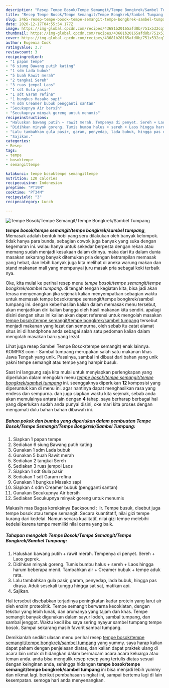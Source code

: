 ```yaml
---
description: "Resep Tempe Bosok/Tempe Semangit/Tempe Bongkrek/Sambel Tumpang yang Sempurna"
title: "Resep Tempe Bosok/Tempe Semangit/Tempe Bongkrek/Sambel Tumpang yang Sempurna"
slug: 2465-resep-tempe-bosok-tempe-semangit-tempe-bongkrek-sambel-tumpang-yang-sempurna
date: 2020-12-17T04:55:54.177Z
image: https://img-global.cpcdn.com/recipes/43681b20165afd8b/751x532cq70/tempe-bosoktempe-semangittempe-bongkreksambel-tumpang-foto-resep-utama.jpg
thumbnail: https://img-global.cpcdn.com/recipes/43681b20165afd8b/751x532cq70/tempe-bosoktempe-semangittempe-bongkreksambel-tumpang-foto-resep-utama.jpg
cover: https://img-global.cpcdn.com/recipes/43681b20165afd8b/751x532cq70/tempe-bosoktempe-semangittempe-bongkreksambel-tumpang-foto-resep-utama.jpg
author: Eugenia Cook
ratingvalue: 3.7
reviewcount: 3
recipeingredient:
- "1 papan tempe"
- "6 siung Bawang putih kating"
- "1 sdm Lada bubuk"
- "5 buah Rawit merah"
- "2 tangkai Sereh"
- "3 ruas jempol Laos"
- "1 sdt Gula pasir"
- "1 sdt Garam refina"
- "1 bungkus Masako sapi"
- "4 sdm Creamer bubuk pengganti santan"
- "Secukupnya Air bersih"
- "Secukupnya minyak goreng untuk menumis"
recipeinstructions:
- "Haluskan bawang putih + rawit merah. Tempenya di penyet. Sereh + Laos geprek."
- "Didihkan minyak goreng. Tumis bumbu halus + sereh + Laos hingga harum beberapa menit. Tambahkan air + Creamer bubuk + tempe aduk rata."
- "Lalu tambahkan gula pasir, garam, penyedap, lada bubuk, hingga pas dirasa. Aduk sesekali tunggu hingga sat sat, matikan api."
- "Sajikan."
categories:
- Resep
tags:
- tempe
- bosoktempe
- semangittempe

katakunci: tempe bosoktempe semangittempe 
nutrition: 120 calories
recipecuisine: Indonesian
preptime: "PT19M"
cooktime: "PT34M"
recipeyield: "3"
recipecategory: Lunch

---
```



![Tempe Bosok/Tempe Semangit/Tempe Bongkrek/Sambel Tumpang](https://img-global.cpcdn.com/recipes/43681b20165afd8b/751x532cq70/tempe-bosoktempe-semangittempe-bongkreksambel-tumpang-foto-resep-utama.jpg)

<b><i>tempe bosok/tempe semangit/tempe bongkrek/sambel tumpang</i></b>, Memasak adalah bentuk hobi yang seru dilakukan oleh banyak kelompok. tidak hanya para bunda, sebagian cowok juga banyak yang suka dengan kegemaran ini. walau hanya untuk sekedar berpesta dengan rekan atau memang sudah menjadi kesukaan dalam dirinya. maka dari itu dalam dunia masakan sekarang banyak ditemukan pria dengan ketrampilan memasak yang hebat, dan lebih banyak juga kita melihat di aneka warung makan dan stand makanan mall yang mempunyai juru masak pria sebagai koki terbaik nya.

Oke, kita mulai ke perihal resep menu <i>tempe bosok/tempe semangit/tempe bongkrek/sambel tumpang</i>. di tengah tengah kegiatan kita, bisa jadi akan terasa menyenangkan jika sejenak kalian menyempatkan sebagian waktu untuk memasak tempe bosok/tempe semangit/tempe bongkrek/sambel tumpang ini. dengan keberhasilan kalian dalam memasak menu tersebut, akan menjadikan diri kalian bangga oleh hasil makanan kita sendiri. apalagi disini dengan situs ini kalian akan dapat referensi untuk mengolah masakan <u>tempe bosok/tempe semangit/tempe bongkrek/sambel tumpang</u> tersebut menjadi makanan yang lezat dan sempurna, oleh sebab itu catat alamat situs ini di handphone anda sebagai salah satu pedoman kalian dalam mengolah masakan baru yang lezat.

Lihat juga resep Sambel Tempe Bosok(tempe semangit) enak lainnya. KOMPAS.com - Sambal tumpang merupakan salah satu makanan khas Jawa Tengah yang unik. Pasalnya, sambal ini dibuat dari bahan yang unik yakni tempe semangit atau tempe yang hampir busuk.


Saat ini langsung saja kita mulai untuk menyiapkan perlengkapan yang diperlukan dalam mengolah menu <u><i>tempe bosok/tempe semangit/tempe bongkrek/sambel tumpang</i></u> ini. seenggaknya diperlukan <b>12</b> komposisi yang diperuntuk kan di menu ini. agar nantinya dapat menghasilkan rasa yang endess dan sempurna. dan juga siapkan waktu kita sejenak, sebab anda akan memulainya antara lain dengan <b>4</b> tahap. saya berharap berbagai hal yang diperlukan sudah anda punyai disini, oke mari kita proses dengan mengamati dulu bahan bahan dibawah ini.

<!--inarticleads1-->

##### Bahan pokok dan bumbu yang diperlukan dalam pembuatan Tempe Bosok/Tempe Semangit/Tempe Bongkrek/Sambel Tumpang:

1. Siapkan 1 papan tempe
1. Sediakan 6 siung Bawang putih kating
1. Gunakan 1 sdm Lada bubuk
1. Gunakan 5 buah Rawit merah
1. Sediakan 2 tangkai Sereh
1. Sediakan 3 ruas jempol Laos
1. Siapkan 1 sdt Gula pasir
1. Sediakan 1 sdt Garam refina
1. Gunakan 1 bungkus Masako sapi
1. Siapkan 4 sdm Creamer bubuk (pengganti santan)
1. Gunakan Secukupnya Air bersih
1. Sediakan Secukupnya minyak goreng untuk menumis


Makasih mas Bagas koreksinya Backsound : lir. Tempe busuk, disebut juga tempe bosok atau tempe semangit. Secara kuantitatif, nilai gizi tempe kurang dari kedelai. Namun secara kualitatif, nilai gizi tempe melebihi kedelai karena tempe memiliki nilai cerna yang baik. 

<!--inarticleads2-->

##### Tahapan mengolah Tempe Bosok/Tempe Semangit/Tempe Bongkrek/Sambel Tumpang:

1. Haluskan bawang putih + rawit merah. Tempenya di penyet. Sereh + Laos geprek.
1. Didihkan minyak goreng. Tumis bumbu halus + sereh + Laos hingga harum beberapa menit. Tambahkan air + Creamer bubuk + tempe aduk rata.
1. Lalu tambahkan gula pasir, garam, penyedap, lada bubuk, hingga pas dirasa. Aduk sesekali tunggu hingga sat sat, matikan api.
1. Sajikan.


Hal tersebut disebabkan terjadinya peningkatan kadar protein yang larut air oleh enzim proteolitik. Tempe semangit berwarna kecoklatan, dengan tekstur yang lebih lunak, dan aromanya yang tajam dan khas. Tempe semangit banyak digunakan dalam sayur lodeh, sambal tumpang, dan sambal jenggot. Waktu kecil ibu saya sering nyayur sambel tumpang tempe bosok. Sampai sekarang masih favorit sambal tumpang. 

Demikianlah sedikit ulasan menu perihal resep <u>tempe bosok/tempe semangit/tempe bongkrek/sambel tumpang</u> yang yummy. saya harap kalian dapat paham dengan penjelasan diatas, dan kalian dapat praktek ulang di acara lain untuk di hidangkan dalam bermacam acara acara keluarga atau teman anda. anda bisa mengulik resep resep yang tertulis diatas sesuai dengan keinginan anda, sehingga hidangan <b>tempe bosok/tempe semangit/tempe bongkrek/sambel tumpang</b> ini bisa menjadi lebih yummy dan nikmat lagi. berikut pembahasan singkat ini, sampai bertemu lagi di lain kesempatan. semoga hari anda menyenangkan.
